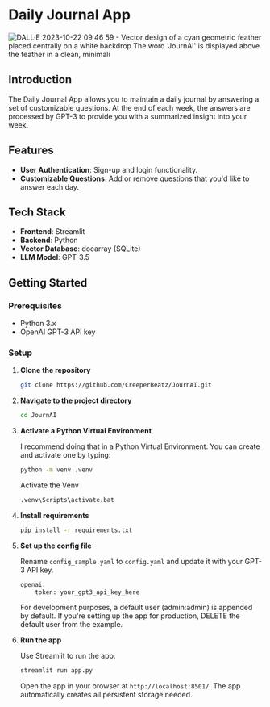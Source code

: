 # Daily Journal App

![DALL·E 2023-10-22 09 46 59 - Vector design of a cyan geometric feather placed centrally on a white backdrop  The word 'JournAI' is displayed above the feather in a clean, minimali](https://github.com/CreeperBeatz/JournAI/assets/9784161/dc782b29-124b-4cd0-ae80-644339c90a03)


## Introduction

The Daily Journal App allows you to maintain a daily journal by answering a set of customizable questions. At the end of each week, the answers are processed by GPT-3 to provide you with a summarized insight into your week.

## Features

- **User Authentication**: Sign-up and login functionality.
- **Customizable Questions**: Add or remove questions that you'd like to answer each day.

## Tech Stack

- **Frontend**: Streamlit
- **Backend**: Python
- **Vector Database**: docarray (SQLite)
- **LLM Model**: GPT-3.5 

## Getting Started

### Prerequisites

- Python 3.x
- OpenAI GPT-3 API key

### Setup

1. **Clone the repository**
    ```bash
    git clone https://github.com/CreeperBeatz/JournAI.git
    ```

2. **Navigate to the project directory**
    ```bash
    cd JournAI
    ```

3. **Activate a Python Virtual Environment**

    I recommend doing that in a Python Virtual Environment. You can create and
    activate one by typing:
    ```bash
   python -m venv .venv
   ```
   Activate the Venv
    ```bash
   .venv\Scripts\activate.bat
   ```
   
4. **Install requirements**
    ```bash
    pip install -r requirements.txt
    ```

5. **Set up the config file**

    Rename `config_sample.yaml` to `config.yaml` and update it with your GPT-3 API key.

    ```bash
    openai:
        token: your_gpt3_api_key_here
    ```
   
    For development purposes, a default user (admin:admin) is appended by default.
    If you're setting up the app for production, DELETE the default user from the example.

6. **Run the app**

    Use Streamlit to run the app.
    ```bash
    streamlit run app.py
    ```

    Open the app in your browser at `http://localhost:8501/`.
    The app automatically creates all persistent storage needed.
